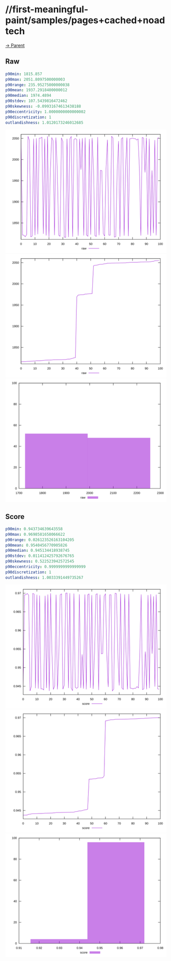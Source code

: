 
# //first-meaningful-paint/samples/pages+cached+noadtech

[→ Parent](../..)


## Raw


```yaml
p90min: 1815.857
p90max: 2051.8097500000003
p90range: 235.95275000000038
p90mean: 1937.2918400000012
p90median: 1974.4894
p90stdev: 107.5439816472462
p90skewness: -0.09931674613438188
p90eccentricity: 1.0000000000000002
p90discretization: 1
outlandishness: 1.0120173246012685

```

![PLOT: raw-values](./raw/values.svg)![PLOT: raw-sorted](./raw/sorted.svg)![PLOT: raw-histogram](./raw/histogram.svg)
## Score


```yaml
p90min: 0.943734639643558
p90max: 0.9698581658066622
p90range: 0.026123526163104205
p90mean: 0.9540456770905826
p90median: 0.945134418938745
p90stdev: 0.011412425792676765
p90skewness: 0.522523942572545
p90eccentricity: 0.9999999999999999
p90discretization: 1
outlandishness: 1.0033391449735267

```

![PLOT: score-values](./score/values.svg)![PLOT: score-sorted](./score/sorted.svg)![PLOT: score-histogram](./score/histogram.svg)